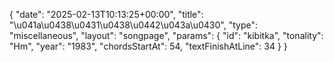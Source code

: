 {
    "date": "2025-02-13T10:13:25+00:00",
    "title": "\u041a\u0438\u0431\u0438\u0442\u043a\u0430",
    "type": "miscellaneous",
    "layout": "songpage",
    "params": {
        "id": "kibitka",
        "tonality": "Hm",
        "year": "1983",
        "chordsStartAt": 54,
        "textFinishAtLine": 34
    }
}